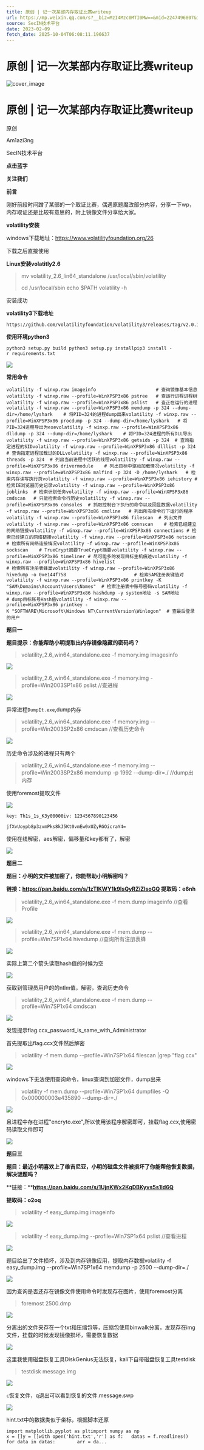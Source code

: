 ```yaml
---
title: 原创 | 记一次某部内存取证比赛writeup
url: https://mp.weixin.qq.com/s?__biz=MzI4Mzc0MTI0Mw==&mid=2247496807&idx=1&sn=04c2888dd0301dbdb0112e8e600f2df7&chksm=eb84a933dcf32025f4129894186bfc422ebf1a5ecd3adbe5868e20c8981749c18b77156b1327&scene=58&subscene=0#rd
source: SecIN技术平台
date: 2023-02-09
fetch_date: 2025-10-04T06:08:11.196637
---
```


# 原创 | 记一次某部内存取证比赛writeup

![cover_image](https://mmbiz.qpic.cn/mmbiz_jpg/xkA3iaCzeYprbpSm7KU3OSQtXlxhILVWoslbbdYYsAxaqicorD05JmTiafQLiboMTpsWuibH5EXz6Ab0tIFa12d46FA/0?wx_fmt=jpeg)

# 原创 | 记一次某部内存取证比赛writeup

原创

Am1azi3ng

SecIN技术平台

**点击蓝字**

**关注我们**

**前言**

刚好前段时间蹭了某部的一个取证比赛，偶遇原题魔改部分内容，分享一下wp，内存取证还是比较有意思的，附上镜像文件分享给大家。

**volatility安装**

windows下载地址：https://www.volatilityfoundation.org/26

下载之后直接使用

**Linux安装volatitly2.6**

> mv volatility\_2.6\_lin64\_standalone /usr/local/sbin/volatility
>
> cd /usr/local/sbin
> echo $PATH
> volatility -h

安装成功

**volatility3下载地址**

```
https://github.com/volatilityfoundation/volatility3/releases/tag/v2.0.1
```

**使用环境python3**

```
python3 setup.py build python3 setup.py installpip3 install -r requirements.txt
```

![](https://mmbiz.qpic.cn/mmbiz_jpg/xkA3iaCzeYprbpSm7KU3OSQtXlxhILVWofhhFfhYq7Hv7wgTftIdLzVUvq7aVcRDXu2d01MraiaSxUgsujQXe6dQ/640?wx_fmt=jpeg)

**常用命令**

```
volatility -f winxp.raw imageinfo                      # 查询镜像基本信息volatility -f winxp.raw --profile=WinXPSP3x86 pstree   # 查运行进程进程树volatility -f winxp.raw --profile=WinXPSP3x86 pslist   # 查正在运行的进程volatility -f winxp.raw --profile=WinXPSP3x86 memdump -p 324 --dump-dir=/home/lyshark    # 将PID=324的进程dump出来volatility -f winxp.raw --profile=WinXPSP3x86 procdump -p 324 --dump-dir=/home/lyshark   # 将PID=324进程导出为exevolatility -f winxp.raw --profile=WinXPSP3x86 dlldump -p 324 --dump-dir=/home/lyshark    # 将PID=324进程的所有DLL导出volatility -f winxp.raw --profile=WinXPSP3x86 getsids -p 324  # 查询指定进程的SIDvolatility -f winxp.raw --profile=WinXPSP3x86 dlllist -p 324  # 查询指定进程加载过的DLLvolatility -f winxp.raw --profile=WinXPSP3x86 threads -p 324  # 列出当前进程中活跃的线程volatility -f winxp.raw --profile=WinXPSP3x86 drivermodule    # 列出目标中驱动加载情况volatility -f winxp.raw --profile=WinXPSP3x86 malfind -p 324 -D /home/lyshark   # 检索内存读写执行页volatility -f winxp.raw --profile=WinXPSP3x86 iehistory # 检索IE浏览器历史记录volatility -f winxp.raw --profile=WinXPSP3x86 joblinks  # 检索计划任务volatility -f winxp.raw --profile=WinXPSP3x86 cmdscan   # 只能检索命令行历史volatility -f winxp.raw --profile=WinXPSP3x86 consoles  # 抓取控制台下执行的命令以及回显数据volatility -f winxp.raw --profile=WinXPSP3x86 cmdline   # 列出所有命令行下运行的程序volatility -f winxp.raw --profile=WinXPSP3x86 filescan  # 列出文件volatility -f winxp.raw --profile=WinXPSP3x86 connscan    # 检索已经建立的网络链接volatility -f winxp.raw --profile=WinXPSP3x86 connections # 检索已经建立的网络链接volatility -f winxp.raw --profile=WinXPSP3x86 netscan     # 检索所有网络连接情况volatility -f winxp.raw --profile=WinXPSP3x86 sockscan    # TrueCrypt摘要TrueCrypt摘要volatility -f winxp.raw --profile=WinXPSP3x86 timeliner # 尽可能多的发现目标主机痕迹volatility -f winxp.raw --profile=WinXPSP3x86 hivelist                                       # 检索所有注册表蜂巢volatility -f winxp.raw --profile=WinXPSP3x86 hivedump -o 0xe144f758                         # 检索SAM注册表键值对volatility -f winxp.raw --profile=WinXPSP3x86 printkey -K "SAM\Domains\Account\Users\Names"  # 检索注册表中账号密码volatility -f winxp.raw --profile=WinXPSP3x86 hashdump -y system地址 -s SAM地址               # dump目标账号Hash值volatility -f winxp.raw --profile=WinXPSP3x86 printkey -K "SOFTWARE\Microsoft\Windows NT\CurrentVersion\Winlogon"  # 查最后登录的用户
```

**题目一**

**题目提示：你能帮助小明提取出内存镜像隐藏的密码吗？**

> volatility\_2.6\_win64\_standalone.exe -f memory.img imagesinfo

![](https://mmbiz.qpic.cn/mmbiz_jpg/xkA3iaCzeYprbpSm7KU3OSQtXlxhILVWo6kYcEmmsLtJavibpkOhw3spbA5WqvBOI8d5nUicNyBfBt8tgSdTQdia4A/640?wx_fmt=jpeg)

> volatility\_2.6\_win64\_standalone.exe -f memory.img -profile=Win2003SP1x86 pslist //查进程

![](https://mmbiz.qpic.cn/mmbiz_jpg/xkA3iaCzeYprbpSm7KU3OSQtXlxhILVWoe5ic38hDDkz9t61v63ibSGBNWPT23t6CS6ag1HV1hzibh4iaq8OVmAKmoQ/640?wx_fmt=jpeg)

异常进程`DumpIt.exe`,dump内存

> volatility\_2.6\_win64\_standalone.exe -f memory.img --profile=Win2003SP2x86 cmdscan //查看历史命令

![](https://mmbiz.qpic.cn/mmbiz_jpg/xkA3iaCzeYprbpSm7KU3OSQtXlxhILVWoCBrXdic4mmib2OaL9MceTR6gdA1FzeNtGsyq9BiaPJElkiasbuibC51NU6w/640?wx_fmt=jpeg)

历史命令涉及的进程只有两个

> volatility\_2.6\_win64\_standalone.exe -f memory.img --profile=Win2003SP2x86 memdump -p 1992 --dump-dir=./ //dump出内存

使用foremost提取文件

![](https://mmbiz.qpic.cn/mmbiz_jpg/xkA3iaCzeYprbpSm7KU3OSQtXlxhILVWoDUZo0n4Y8aPGic7ia1bpUzEGzCY2pwJFH1psy9vcSy8IIOoY1P8JPDog/640?wx_fmt=jpeg)

```
key: Th1s_1s_K3y00000iv: 1234567890123456
```

```
jfXvUoypb8p3zvmPks8kJ5Kt0vmEw0xUZyRGOicraY4=
```

使用在线解密，aes解密，偏移量和key都有了，解密

![](https://mmbiz.qpic.cn/mmbiz_jpg/xkA3iaCzeYprbpSm7KU3OSQtXlxhILVWo66h1FcUibrjYibcXgAFXRCM6pGLBDpUhMqYsmtSodtBiaBQzrmwCj7OuA/640?wx_fmt=jpeg)

**题目二**

**题目：小明的文件被加密了，你能帮助小明解密吗？**

**链接：https://pan.baidu.com/s/1zTIKWY1k9IsQyRZiZIsoGQ
提取码：e6nh**

> volatility\_2.6\_win64\_standalone.exe -f mem.dump imageinfo //查看Profile

![](https://mmbiz.qpic.cn/mmbiz_jpg/xkA3iaCzeYprbpSm7KU3OSQtXlxhILVWo1tFRKtEvXceCFo4niaef2Tq5NZAjsK9ac2wibRn3fgzIMn2IMEgt8wKg/640?wx_fmt=jpeg)

> volatility\_2.6\_win64\_standalone.exe -f mem.dump --profile=Win7SP1x64 hivedump //查询所有注册表蜂

![](https://mmbiz.qpic.cn/mmbiz_jpg/xkA3iaCzeYprbpSm7KU3OSQtXlxhILVWovrDwicmInggWr0wypgW2Mj1f5puwRYeOBrxb1ibiapwP9wp8xhygVLBKQ/640?wx_fmt=jpeg)

实际上第二个箭头读取hash值的时候为空

![](https://mmbiz.qpic.cn/mmbiz_jpg/xkA3iaCzeYprbpSm7KU3OSQtXlxhILVWoJlb90u5ia6Xsj1N5cmNqM1hqRFiahkLXj3RBgnmQziabea8goicdTcTKdA/640?wx_fmt=jpeg)

获取到管理员用户的的ntlm值，解密，查询历史命令

> volatility\_2.6\_win64\_standalone.exe -f mem.dump --profile=Win7SP1x64 cmdscan

![](https://mmbiz.qpic.cn/mmbiz_jpg/xkA3iaCzeYprbpSm7KU3OSQtXlxhILVWoicXicia1xZwNfeoAXmZdwjvIxmtFhcauwB0OF9AQOcJ2FFJpzicoIia24zA/640?wx_fmt=jpeg)

发现提示flag.ccx\_password\_is\_same\_with\_Administrator

首先提取出flag.ccx文件然后解密

> volatility -f mem.dump --profile=Win7SP1x64 filescan |grep "flag.ccx"

![](https://mmbiz.qpic.cn/mmbiz_jpg/xkA3iaCzeYprbpSm7KU3OSQtXlxhILVWo9ZIm7AL59xhGLtSYoYJmaRbf0OgBBBJkzvxyUhz0T4GQ1l32DgCBXg/640?wx_fmt=jpeg)

windows下无法使用查询命令，linux查询到加密文件，dump出来

> volatility -f mem.dump --profile=Win7SP1x64 dumpfiles -Q 0x000000003e435890 --dump-dir=./

![](https://mmbiz.qpic.cn/mmbiz_jpg/xkA3iaCzeYprbpSm7KU3OSQtXlxhILVWoEWy9YPaqeFYQGKWnYkEqqLVDjRt065qnLYNicrscj2HmppIibf5SsaOw/640?wx_fmt=jpeg)

且进程中存在进程"encryto.exe",所以使用该程序解密即可，挂载flag.ccx,使用密码读取文件即可

![](https://mmbiz.qpic.cn/mmbiz_jpg/xkA3iaCzeYprbpSm7KU3OSQtXlxhILVWoKaG1jxVGJbib6AIq92YVTjqP2a9CgHlEtYKhsnvibUgTOVGmBTibYkhvA/640?wx_fmt=jpeg)

**题目三**

**题目：最近小明喜欢上了维吉尼亚，小明的磁盘文件被损坏了你能帮他恢复数据，解决谜题吗？**

**链接：****https://pan.baidu.com/s/1UjnKWx2KgDBKyvs5s1ld6Q**

**提取码：o2oq**

> volatility -f easy\_dump.img imageinfo

![](https://mmbiz.qpic.cn/mmbiz_jpg/xkA3iaCzeYprbpSm7KU3OSQtXlxhILVWoxUXA9hrKicUBYzeSFtGCvia8k5nLMT8HicUKUtibS2clySibiaoxh5SxqXFg/640?wx_fmt=jpeg)

> volatility -f easy\_dump.img --profile=Win7SP1x64 pslist //查看进程

![](https://mmbiz.qpic.cn/mmbiz_jpg/xkA3iaCzeYprbpSm7KU3OSQtXlxhILVWodZQDe5VDdAW63SyGiapbZZvzjibLyqm0d3o9Dib0GMPsicxDiciccEYoddEQ/640?wx_fmt=jpeg)

题目给出了文件损坏，涉及到内存镜像应用，提取内存数据volatility -f easy\_dump.img --profile=Win7SP1x64 memdump -p 2500 --dump-dir=./

![](https://mmbiz.qpic.cn/mmbiz_jpg/xkA3iaCzeYprbpSm7KU3OSQtXlxhILVWoujoLzNSmfCshVoDQIQII5qjoLMdl4oW1gjGnq99Vw1GpmIibOEtft3Q/640?wx_fmt=jpeg)

因为查询是否还存在镜像文件使用命令时发现存在图片，使用foremost分离

> foremost 2500.dmp

![](https://mmbiz.qpic.cn/mmbiz_jpg/xkA3iaCzeYprbpSm7KU3OSQtXlxhILVWouxiaCU8TXlSB3HaibeicoH3IwBHhyQdjn24RNPvS6OjzibW74toL0kMR1w/640?wx_fmt=jpeg)

分离出的文件夹存在一个txt和压缩包等，压缩包使用binwalk分离，发现存在img文件，挂载的时候发现镜像损坏，需要恢复数据

![](https://mmbiz.qpic.cn/mmbiz_jpg/xkA3iaCzeYprbpSm7KU3OSQtXlxhILVWoyjAufKjHpicxBGZeZI65L6NOyKSXrvPTib0hEPw5z0B47k1V8wf0wrXw/640?wx_fmt=jpeg)

这里我使用磁盘恢复工具DiskGenius无法恢复，kali下自带磁盘恢复工具testdisk

> testdisk message.img

![](https://mmbiz.qpic.cn/mmbiz_jpg/xkA3iaCzeYprbpSm7KU3OSQtXlxhILVWoib1RJQwco4cl4862f2PxD1Ck4pOTAqmLMicKNhg1icjQZwl0fpE0OTRxw/640?wx_fmt=jpeg)

`c`恢复文件，q退出可以看到恢复的文件.message.swp

![](https://mmbiz.qpic.cn/mmbiz_jpg/xkA3iaCzeYprbpSm7KU3OSQtXlxhILVWoayiaXZZ51Io5jKUqWvlQmaQZtYPksyffprJfE1aWNubXPrCpWfeY0Jg/640?wx_fmt=jpeg)

hint.txt中的数据类似于坐标，根据脚本还原

```
import matplotlib.pyplot as pltimport numpy as np
x = []y = []with open('hint.txt','r') as f:   datas = f.readlines()   for data in datas:        arr = da...
